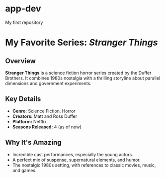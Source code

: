 # app-dev
My first repository

# My Favorite Series: *Stranger Things*

## Overview
**Stranger Things** is a science fiction horror series created by the Duffer Brothers. It combines 1980s nostalgia with a thrilling storyline about parallel dimensions and government experiments.

## Key Details
- **Genre:** Science Fiction, Horror  
- **Creators:** Matt and Ross Duffer  
- **Platform:** Netflix  
- **Seasons Released:** 4 (as of now)

## Why It's Amazing
- Incredible cast performances, especially the young actors.
- A perfect mix of suspense, supernatural elements, and humor.
- The nostalgic 1980s setting, with references to classic movies, music, and games.
